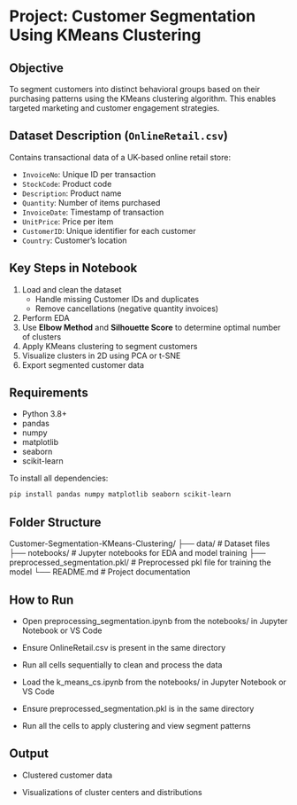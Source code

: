 # Project: Customer Segmentation Using KMeans Clustering

## Objective
To segment customers into distinct behavioral groups based on their purchasing patterns using the KMeans clustering algorithm. This enables targeted marketing and customer engagement strategies.

## Dataset Description (`OnlineRetail.csv`)
Contains transactional data of a UK-based online retail store:
- `InvoiceNo`: Unique ID per transaction
- `StockCode`: Product code
- `Description`: Product name
- `Quantity`: Number of items purchased
- `InvoiceDate`: Timestamp of transaction
- `UnitPrice`: Price per item
- `CustomerID`: Unique identifier for each customer
- `Country`: Customer’s location

## Key Steps in Notebook
1. Load and clean the dataset
   - Handle missing Customer IDs and duplicates
   - Remove cancellations (negative quantity invoices)
2. Perform EDA
3. Use **Elbow Method** and **Silhouette Score** to determine optimal number of clusters
4. Apply KMeans clustering to segment customers
5. Visualize clusters in 2D using PCA or t-SNE
6. Export segmented customer data

## Requirements
- Python 3.8+
- pandas
- numpy
- matplotlib
- seaborn
- scikit-learn

To install all dependencies:
```bash
pip install pandas numpy matplotlib seaborn scikit-learn
```

## Folder Structure

Customer-Segmentation-KMeans-Clustering/
├── data/ # Dataset files
├── notebooks/ # Jupyter notebooks for EDA and model training
├── preprocessed_segmentation.pkl/ # Preprocessed pkl file for training the model
└── README.md # Project documentation

## How to Run
*  Open preprocessing_segmentation.ipynb from the notebooks/ in Jupyter Notebook or VS Code

*  Ensure OnlineRetail.csv is present in the same directory

*  Run all cells sequentially to clean and process the data

*  Load the k_means_cs.ipynb from the notebooks/ in Jupyter Notebook or VS Code

*  Ensure preprocessed_segmentation.pkl is in the same directory

*  Run all the cells to apply clustering and view segment patterns

## Output
*  Clustered customer data

*  Visualizations of cluster centers and distributions

